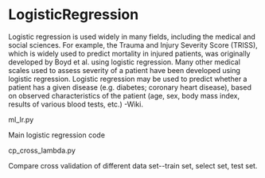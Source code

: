 # LogisticRegression

Logistic regression is used widely in many fields, including the medical and social sciences. For example, the Trauma and Injury Severity Score (TRISS), which is widely used to predict mortality in injured patients, was originally developed by Boyd et al. using logistic regression. Many other medical scales used to assess severity of a patient have been developed using logistic regression. Logistic regression may be used to predict whether a patient has a given disease (e.g. diabetes; coronary heart disease), based on observed characteristics of the patient (age, sex, body mass index, results of various blood tests, etc.) -Wiki.

ml_lr.py

Main logistic regression code

cp_cross_lambda.py

Compare cross validation of different data set--train set, select set, test set.  
